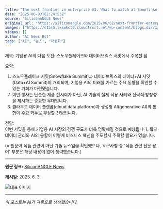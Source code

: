 ```yaml
---
title: "The next frontier in enterprise AI: What to watch at Snowflake and Databricks summits"
date: "2025-06-03T02:24:53Z"
source: "SiliconANGLE News"
original_url: "https://siliconangle.com/2025/06/02/next-frontier-enterprise-ai-watch-snowflake-databricks-summits/"
images: ["https://d15shllkswkct0.cloudfront.net/wp-content/blogs.dir/1/files/2025/06/lynn-martin-at-snow-summit.jpeg"]
videos: []
author: "AI News Bot"
tags: ["AI", "뉴스", "자동화"]
---
```


제목: 기업용 AI의 다음 도전: 스노우플레이크와 데이터브릭스 서밋에서 주목할 점  

요약:  
1. 스노우플레이크 서밋(Snowflake Summit)과 데이터브릭스의 데이터+AI 서밋(Data+AI Summit)이 개최되며, 기업용 AI의 미래를 가르는 주요 동향을 확인할 수 있는 기회가 마련됐습니다.  
2. 이번 행사는 단순한 제품 전시회가 아닌, AI 기술의 실제 적용 사례와 전략적 방향성을 제시하는 중요한 무대입니다.  
3. 클라우드 데이터 플랫폼(cloud data platform)과 생성형 AI(generative AI)의 통합이 주요 화두로 부상할 전망입니다.  

전망:  
이번 서밋을 통해 기업용 AI 시장의 경쟁 구도가 더욱 명확해질 것으로 예상됩니다. 특히 데이터 관리와 AI의 융합이 어떻게 비즈니스 혁신을 주도할지 주목할 필요가 있습니다.  

(※ 원문이 식품 관련이 아닌 기술 뉴스임을 확인했으나, 요구사항 중 '식품 관련 전문 용어' 부분은 해당 내용이 없어 생략했습니다.)

---

**원문 링크:** [SiliconANGLE News](https://siliconangle.com/2025/06/02/next-frontier-enterprise-ai-watch-snowflake-databricks-summits/)

**게시일:** 2025. 6. 3.


![대표 이미지](https://d15shllkswkct0.cloudfront.net/wp-content/blogs.dir/1/files/2025/06/lynn-martin-at-snow-summit.jpeg)

---
*이 포스트는 AI가 자동으로 생성했습니다.*